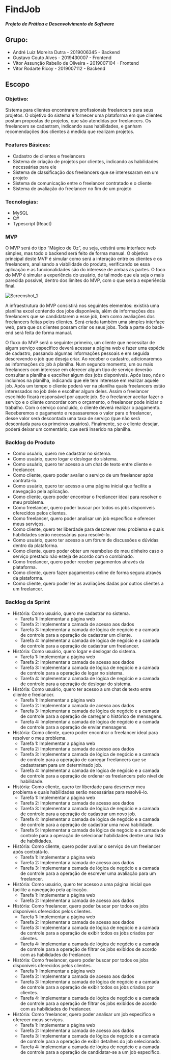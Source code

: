 # FindJob
##### Projeto de Prática e Desenvolvimento de Software

## Grupo:
* André Luiz Moreira Dutra - 2019006345 - Backend
* Gustavo Couto Alves - 2019430007 - Frontend
* Vitor Assunção Rabello de Oliveira - 2019007104 - Frontend
* Vitor Rodarte Ricoy - 2019007112 - Backend

## Escopo

### Objetivo:
Sistema para clientes encontrarem profissionais freelancers para seus projetos. O objetivo do sistema é fornecer uma plataforma em que clientes postam propostas de projetos, que são atendidas por freelancers. Os freelancers se cadastram, indicando suas habilidades, e ganham recomendações dos clientes à medida que realizam projetos.

### Features Básicas:
* Cadastro de clientes e freelancers
* Sistema de criação de projetos por clientes, indicando as habilidades necessárias para ele
* Sistema de classificação dos freelancers que se interessaram em um projeto
* Sistema de comunicação entre o freelancer contratado e o cliente
* Sistema de avaliação do freelancer no fim de um projeto

### Tecnologias:
* MySQL
* C#
* Typescript (React)

### MVP

O MVP será do tipo “Mágico de Oz”, ou seja, existirá uma interface web simples, mas todo o backend será feito de forma manual. O objetivo principal deste MVP é simular como será a interação entre os clientes e os freelancers, analisando a viabilidade do produto, verificando se essa aplicação e as funcionalidades são do interesse de ambas as partes. O foco do MVP é simular a experiência do usuário, de tal modo que ela seja o mais parecida possível, dentro dos limites do MVP, com o que seria a experiência final.

![Screenshot_1](https://user-images.githubusercontent.com/32375749/164996877-d7291d1f-0c62-48e7-b964-4491d18b70a6.png)

A infraestrutura do MVP consistirá nos seguintes elementos: existirá uma planilha excel contendo dos jobs disponíveis, além de informações dos freelancers que se candidatarem a esse job, bem como avaliações dos freelancers feitas pelos clientes. Será criada também uma simples interface web, para que os clientes possam criar os seus jobs. Toda a parte do back-end será feita de forma manual.

O fluxo do MVP será o seguinte: primeiro, um cliente que necessitar de algum serviço específico deverá acessar a página web e fazer uma espécie de cadastro, passando algumas informações pessoais e em seguida descrevendo o job que deseja criar. Ao receber o cadastro, adicionaremos as informações do job à planilha. Num segundo momento, um ou mais freelancers com interesse em oferecer algum tipo de serviço deverão consultar a planilha e escolher algum dos jobs disponíveis. Após isso, nós o incluímos na planilha, indicando que ele tem interesse em realizar aquele job. Após um tempo o cliente poderá ver na planilha quais freelancers estão interessados no job dele e escolher algum deles. Assim o freelancer escolhido ficará responsável por aquele job. Se o freelancer aceitar fazer o serviço e o cliente concordar com o orçamento, o freelancer pode iniciar o trabalho. Com o serviço concluído, o cliente deverá realizar o pagamento. Receberemos o pagamento e repassaremos o valor para o freelancer, desse valor será descontada uma taxa de serviço (que não será descontada para os primeiros usuários). Finalmente, se o cliente desejar, poderá deixar um comentário, que será inserido na planilha.

### Backlog do Produto

* Como usuário, quero me cadastrar no sistema.
* Como usuário, quero logar e deslogar do sistema.
* Como usuário, quero ter acesso a um chat de texto entre cliente e freelancer.
* Como cliente, quero poder avaliar o serviço de um freelancer após contratá-lo.
* Como usuário, quero ter acesso a uma página inicial que facilite a navegação pela aplicação.
* Como cliente, quero poder encontrar o freelancer ideal para resolver o meu problema.
* Como freelancer, quero poder buscar por todos os jobs disponíveis oferecidos pelos clientes.
* Como freelancer, quero poder analisar um job específico e oferecer meus serviços.
* Como cliente, quero ter liberdade para descrever meu problema e quais habilidades serão necessárias para resolvê-lo.
* Como usuário, quero ter acesso a um fórum de discussões e dúvidas dentro da plataforma.
* Como cliente, quero poder obter um reembolso do meu dinheiro caso o serviço prestado não esteja de acordo com o combinado.
* Como freelancer, quero poder receber pagamentos através da plataforma.
* Como cliente, quero fazer pagamentos online de forma segura através da plataforma.
* Como cliente, quero poder ler as avaliações dadas por outros clientes a um freelancer.

### Backlog da Sprint

* História: Como usuário, quero me cadastrar no sistema.
  * Tarefa 1: Implementar a página web
  * Tarefa 2: Implementar a camada de acesso aos dados
  * Tarefa 3: Implementar a camada de lógica de negócio e a camada de controle para a operação de cadastrar um cliente.
  * Tarefa 4: Implementar a camada de lógica de negócio e a camada de controle para a operação de cadastrar um freelancer.
* História: Como usuário, quero logar e deslogar do sistema.
  * Tarefa 1: Implementar a página web
  * Tarefa 2: Implementar a camada de acesso aos dados
  * Tarefa 3: Implementar a camada de lógica de negócio e a camada de controle para a operação de logar no sistema.
  * Tarefa 4: Implementar a camada de lógica de negócio e a camada de controle para a operação de deslogar do sistema.
* História: Como usuário, quero ter acesso a um chat de texto entre cliente e freelancer.
  * Tarefa 1: Implementar a página web
  * Tarefa 2: Implementar a camada de acesso aos dados
  * Tarefa 3: Implementar a camada de lógica de negócio e a camada de controle para a operação de carregar o histórico de mensagens.
  * Tarefa 4: Implementar a camada de lógica de negócio e a camada de controle para a operação de enviar mensagens.
* História:  Como cliente, quero poder encontrar o freelancer ideal para resolver o meu problema.
  * Tarefa 1: Implementar a página web
  * Tarefa 2: Implementar a camada de acesso aos dados
  * Tarefa 3: Implementar a camada de lógica de negócio e a camada de controle para a operação de carregar freelancers que se cadastraram para um determinado job.
  * Tarefa 4: Implementar a camada de lógica de negócio e a camada de controle para a operação de ordenar os freelancers pelo nível de habilidade.
* História: Como cliente, quero ter liberdade para descrever meu problema e quais habilidades serão necessárias para resolvê-lo.
  * Tarefa 1: Implementar a página web
  * Tarefa 2: Implementar a camada de acesso aos dados
  * Tarefa 3: Implementar a camada de lógica de negócio e a camada de controle para a operação de cadastrar um novo job.
  * Tarefa 4: Implementar a camada de lógica de negócio e a camada de controle para a operação de cadastrar uma nova habilidade.
  * Tarefa 5: Implementar a camada de lógica de negócio e a camada de controle para a operação de selecionar habilidades dentre uma lista de habilidades.
* História: Como cliente, quero poder avaliar o serviço de um freelancer após contratá-lo.
  * Tarefa 1: Implementar a página web
  * Tarefa 2: Implementar a camada de acesso aos dados
  * Tarefa 3: Implementar a camada de lógica de negócio e a camada de controle para a operação de escrever uma avaliação para um freelancer.
* História: Como usuário, quero ter acesso a uma página inicial que facilite a navegação pela aplicação.
  * Tarefa 1: Implementar a página web
  * Tarefa 2: Implementar a camada de acesso aos dados
* História: Como freelancer, quero poder buscar por todos os jobs disponíveis oferecidos pelos clientes.
  * Tarefa 1: Implementar a página web
  * Tarefa 2: Implementar a camada de acesso aos dados
  * Tarefa 3: Implementar a camada de lógica de negócio e a camada de controle para a operação de exibir todos os jobs criados por clientes.
  * Tarefa 4: Implementar a camada de lógica de negócio e a camada de controle para a operação de filtrar os jobs exibidos de acordo com as habilidades do freelancer.
* História: Como freelancer, quero poder buscar por todos os jobs disponíveis oferecidos pelos clientes.
  * Tarefa 1: Implementar a página web
  * Tarefa 2: Implementar a camada de acesso aos dados
  * Tarefa 3: Implementar a camada de lógica de negócio e a camada de controle para a operação de exibir todos os jobs criados por clientes.
  * Tarefa 4: Implementar a camada de lógica de negócio e a camada de controle para a operação de filtrar os jobs exibidos de acordo com as habilidades do freelancer.
* História: Como freelancer, quero poder analisar um job específico e oferecer meus serviços.
  * Tarefa 1: Implementar a página web
  * Tarefa 2: Implementar a camada de acesso aos dados
  * Tarefa 3: Implementar a camada de lógica de negócio e a camada de controle para a operação de exibir detalhes do job selecionado.
  * Tarefa 4: Implementar a camada de lógica de negócio e a camada de controle para a operação de candidatar-se a um job específico.

